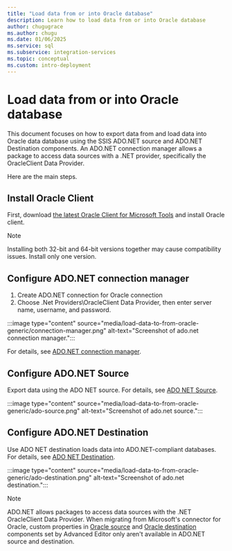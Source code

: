 ```yaml
---
title: "Load data from or into Oracle database"
description: Learn how to load data from or into Oracle database
author: chugugrace
ms.author: chugu
ms.date: 01/06/2025
ms.service: sql
ms.subservice: integration-services
ms.topic: conceptual
ms.custom: intro-deployment
---
```


# Load data from or into Oracle database

This document focuses on how to export data from and load data into Oracle data database using the SSIS ADO.NET source and ADO.NET Destination components. An ADO.NET connection manager allows a package to access data sources with a .NET provider, specifically the OracleClient Data Provider.

Here are the main steps.

## Install Oracle Client

First, download [the latest Oracle Client for Microsoft Tools](https://www.oracle.com/technetwork/database/windows/downloads/index-090165.html) and install Oracle client.

> [!NOTE]
> Installing both 32-bit and 64-bit versions together may cause compatibility issues. Install only one version.

## Configure ADO.NET connection manager

1. Create ADO.NET connection for Oracle connection
1. Choose .Net Providers\OracleClient Data Provider, then enter server name, username, and password.

:::image type="content" source="media/load-data-to-from-oracle-generic/connection-manager.png" alt-text="Screenshot of ado.net connection manager.":::

For details, see [ADO.NET connection manager](connection-manager/ado-net-connection-manager.md).

## Configure ADO.NET Source

Export data using the ADO NET source. For details, see [ADO NET Source](data-flow/ado-net-source.md).

:::image type="content" source="media/load-data-to-from-oracle-generic/ado-source.png" alt-text="Screenshot of ado.net source.":::

## Configure ADO.NET Destination

Use ADO NET destination loads data into ADO.NET-compliant databases. For details, see [ADO NET Destination](data-flow/ado-net-destination.md).

:::image type="content" source="media/load-data-to-from-oracle-generic/ado-destination.png" alt-text="Screenshot of ado.net destination.":::

> [!NOTE]
> ADO.NET allows packages to access data sources with the .NET OracleClient Data Provider. When migrating from Microsoft's connector for Oracle, custom properties in [Oracle source](data-flow/oracle-source.md) and [Oracle destination](data-flow/oracle-destination.md) components set by Advanced Editor only aren't available in ADO.NET source and destination.
